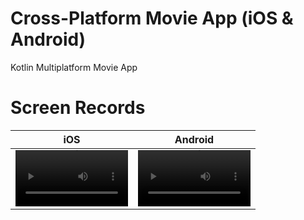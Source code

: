 # Cross-Platform Movie App (iOS & Android)
Kotlin Multiplatform Movie App

# Screen Records

iOS | Android
:-: | :-:
<video src='art/ios_record.mp4' width=180/> | <video src='art/android_record.mp4' width=180/>
